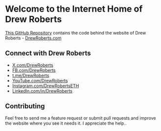 # Welcome to the Internet Home of Drew Roberts

[This GitHub Repository](https://github.com/drewroberts/website) contains the code behind the website of Drew Roberts - [DrewRoberts.com](https://drewroberts.com "Drew Roberts")

## Connect with Drew Roberts

- [X.com/DrewRoberts](https://X.com/DrewRoberts)
- [FB.com/DrewRoberts](https://facebook.com/DrewRoberts)
- [t.me/DrewRoberts](https://t.me/DrewRoberts)
- [YouTube.com/DrewRoberts](https://youtube.com/DrewRoberts)
- [Instagram.com/DrewRobertsETH](https://instagram.com/DrewRoberts)
- [LinkedIn.com/in/DrewRoberts](https://linkedin.com/in/DrewRoberts)

## Contributing

Feel free to send me a feature request or submit pull requests and improve the website where you see it needs it. I appreciate the help..
